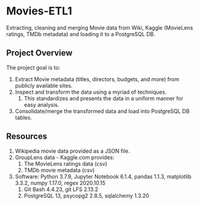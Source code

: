 # Movies-ETL1
Extracting, cleaning and merging Movie data from Wiki, Kaggle (MovieLens ratings, TMDb metadata) and loading it to a PostgreSQL DB.
## Project Overview
The project goal is to:
1. Extract Movie metadata (titles, directors, budgets, and more) from publicly available sites.
2. Inspect and transform the data using a myriad of techniques.
   1. This standardizes and presents the data in a uniform manner for easy analysis.
3. Consolidate/merge the transformed data and load into PostgreSQL DB tables.

## Resources
1. Wikipedia movie data provided as a JSON file.
2. GroupLens data - Kaggle.com provides:
   1. The MovieLens ratings data (csv)
   2. TMDb movie metadata (csv)
3. Software: Python 3.7.9, Jupyter Notebook 6.1.4, pandas 1.1.3, matplotlib 3.3.2, numpy 1.17.0, regex 2020.10.15
   1. Git Bash 4.4.23, git LFS 2.13.2
   2. PostgreSQL 13, psycopg2 2.8.5, sqlalchemy 1.3.20
